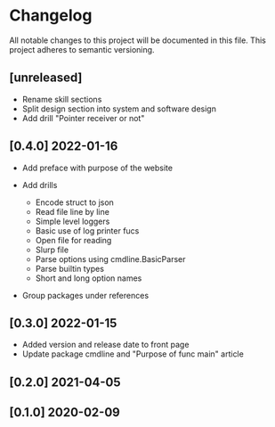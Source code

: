 # Changelog

All notable changes to this project will be documented in this file.
This project adheres to semantic versioning.

## [unreleased]

- Rename skill sections
- Split design section into system and software design
- Add drill "Pointer receiver or not"

## [0.4.0] 2022-01-16

- Add preface with purpose of the website
- Add drills
  - Encode struct to json
  - Read file line by line
  - Simple level loggers
  - Basic use of log printer fucs
  - Open file for reading
  - Slurp file
  - Parse options using cmdline.BasicParser
  - Parse builtin types
  - Short and long option names


- Group packages under references


## [0.3.0] 2022-01-15

- Added version and release date to front page
- Update package cmdline and "Purpose of func main" article

## [0.2.0] 2021-04-05
## [0.1.0] 2020-02-09


